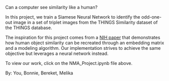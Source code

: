 Can a computer see similarity like a human? 

In this project, we train a Siamese Neural Network to identify the odd-one-out image in a set of triplet images from the THINGS Similarity dataset of the THINGS database.

The inspiration for this project comes from a [NIH paper](https://www.ncbi.nlm.nih.gov/pmc/articles/PMC7666026/#R17) that demonstrates how human object similarity can be recreated through an embedding matrix and a modeling algorithm. Our implementation strives to achieve the same objective but leverages a neural network instead.

To view our work, click on the NMA_Project.ipynb file above.

By: You, Bonnie, Bereket, Melika





